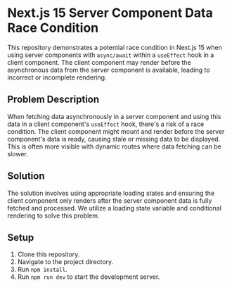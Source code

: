 # Next.js 15 Server Component Data Race Condition

This repository demonstrates a potential race condition in Next.js 15 when using server components with `async/await` within a `useEffect` hook in a client component.  The client component may render before the asynchronous data from the server component is available, leading to incorrect or incomplete rendering.

## Problem Description

When fetching data asynchronously in a server component and using this data in a client component's `useEffect` hook, there's a risk of a race condition. The client component might mount and render before the server component's data is ready, causing stale or missing data to be displayed. This is often more visible with dynamic routes where data fetching can be slower.

## Solution

The solution involves using appropriate loading states and ensuring the client component only renders after the server component data is fully fetched and processed.  We utilize a loading state variable and conditional rendering to solve this problem. 

## Setup

1. Clone this repository.
2. Navigate to the project directory.
3. Run `npm install`.
4. Run `npm run dev` to start the development server.
